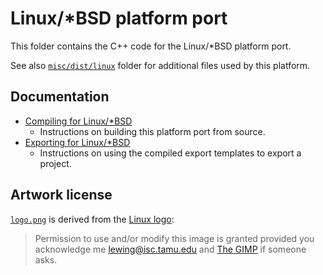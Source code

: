 # Linux/*BSD platform port

This folder contains the C++ code for the Linux/*BSD platform port.

See also [`misc/dist/linux`](/misc/dist/linux) folder for additional files
used by this platform.

## Documentation

- [Compiling for Linux/*BSD](https://docs.redotengine.org/en/latest/contributing/development/compiling/compiling_for_linuxbsd.html)
  - Instructions on building this platform port from source.
- [Exporting for Linux/*BSD](https://docs.redotengine.org/en/latest/tutorials/export/exporting_for_linux.html)
  - Instructions on using the compiled export templates to export a project.

## Artwork license

[`logo.png`](logo.png) is derived from the [Linux logo](https://isc.tamu.edu/~lewing/linux/):

> Permission to use and/or modify this image is granted provided you acknowledge me
> <lewing@isc.tamu.edu> and [The GIMP](https://isc.tamu.edu/~lewing/gimp/)
> if someone asks.
